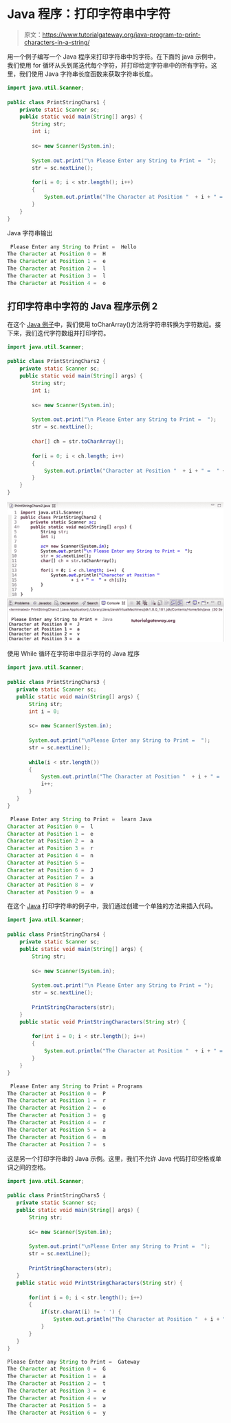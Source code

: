# Java 程序：打印字符串中字符

> 原文：<https://www.tutorialgateway.org/java-program-to-print-characters-in-a-string/>

用一个例子编写一个 Java 程序来打印字符串中的字符。在下面的 java 示例中，我们使用 for 循环从头到尾迭代每个字符，并打印给定字符串中的所有字符。这里，我们使用 Java 字符串长度函数来获取字符串长度。

```java
import java.util.Scanner;

public class PrintStringChars1 {
	private static Scanner sc;
	public static void main(String[] args) {
		String str;
		int i;

		sc= new Scanner(System.in);

		System.out.print("\n Please Enter any String to Print =  ");
		str = sc.nextLine();

		for(i = 0; i < str.length(); i++)
		{
			System.out.println("The Character at Position "  + i + " =  " + str.charAt(i));
		}
	}
}
```

Java 字符串输出

```java
 Please Enter any String to Print =  Hello
The Character at Position 0 =  H
The Character at Position 1 =  e
The Character at Position 2 =  l
The Character at Position 3 =  l
The Character at Position 4 =  o
```

## 打印字符串中字符的 Java 程序示例 2

在这个 [Java 例子](https://www.tutorialgateway.org/learn-java-programs/)中，我们使用 toCharArray()方法将字符串转换为字符数组。接下来，我们迭代字符数组并打印字符。

```java
import java.util.Scanner;

public class PrintStringChars2 {
	private static Scanner sc;
	public static void main(String[] args) {
		String str;
		int i;

		sc= new Scanner(System.in);

		System.out.print("\n Please Enter any String to Print =  ");
		str = sc.nextLine();

		char[] ch = str.toCharArray();

		for(i = 0; i < ch.length; i++)
		{
			System.out.println("Character at Position "  + i + " =  " + ch[i]);
		}
	}
}
```

![Java Program to Print Characters in a String 2](img/00e7129727876bab755d7fbe561b4a8b.png)

使用 While 循环在字符串中显示字符的 Java 程序

 ```java
import java.util.Scanner;

public class PrintStringChars3 {
	private static Scanner sc;
	public static void main(String[] args) {
		String str;
		int i = 0;

		sc= new Scanner(System.in);

		System.out.print("\nPlease Enter any String to Print =  ");
		str = sc.nextLine();

		while(i < str.length())
		{
			System.out.println("The Character at Position "  + i + " =  " + str.charAt(i));
			i++;
		}
	}
}
```

```java
 Please Enter any String to Print =  learn Java
Character at Position 0 =  l
Character at Position 1 =  e
Character at Position 2 =  a
Character at Position 3 =  r
Character at Position 4 =  n
Character at Position 5 =   
Character at Position 6 =  J
Character at Position 7 =  a
Character at Position 8 =  v
Character at Position 9 =  a
```

在这个 [Java](https://www.tutorialgateway.org/java-tutorial/) 打印字符串的例子中，我们通过创建一个单独的方法来插入代码。

```java
import java.util.Scanner;

public class PrintStringChars4 {
	private static Scanner sc;
	public static void main(String[] args) {
		String str;

		sc= new Scanner(System.in);

		System.out.print("\n Please Enter any String to Print = ");
		str = sc.nextLine();

		PrintStringCharacters(str);
	}
	public static void PrintStringCharacters(String str) {

		for(int i = 0; i < str.length(); i++)
		{
			System.out.println("The Character at Position "  + i + " =  " + str.charAt(i));
		}
	}
}
```

```java
 Please Enter any String to Print = Programs
The Character at Position 0 =  P
The Character at Position 1 =  r
The Character at Position 2 =  o
The Character at Position 3 =  g
The Character at Position 4 =  r
The Character at Position 5 =  a
The Character at Position 6 =  m
The Character at Position 7 =  s
```

这是另一个打印字符串的 Java 示例。这里，我们不允许 Java 代码打印空格或单词之间的空格。

 ```java
import java.util.Scanner;

public class PrintStringChars5 {
	private static Scanner sc;
	public static void main(String[] args) {
		String str;

		sc= new Scanner(System.in);

		System.out.print("\nPlease Enter any String to Print =  ");
		str = sc.nextLine();

		PrintStringCharacters(str);
	}
	public static void PrintStringCharacters(String str) {

		for(int i = 0; i < str.length(); i++)
		{
			if(str.charAt(i) != ' ') {
				System.out.println("The Character at Position "  + i + " =  " + str.charAt(i));
			}
		}
	}
}
```

```java
Please Enter any String to Print =  Gateway
The Character at Position 0 =  G
The Character at Position 1 =  a
The Character at Position 2 =  t
The Character at Position 3 =  e
The Character at Position 4 =  w
The Character at Position 5 =  a
The Character at Position 6 =  y
```
